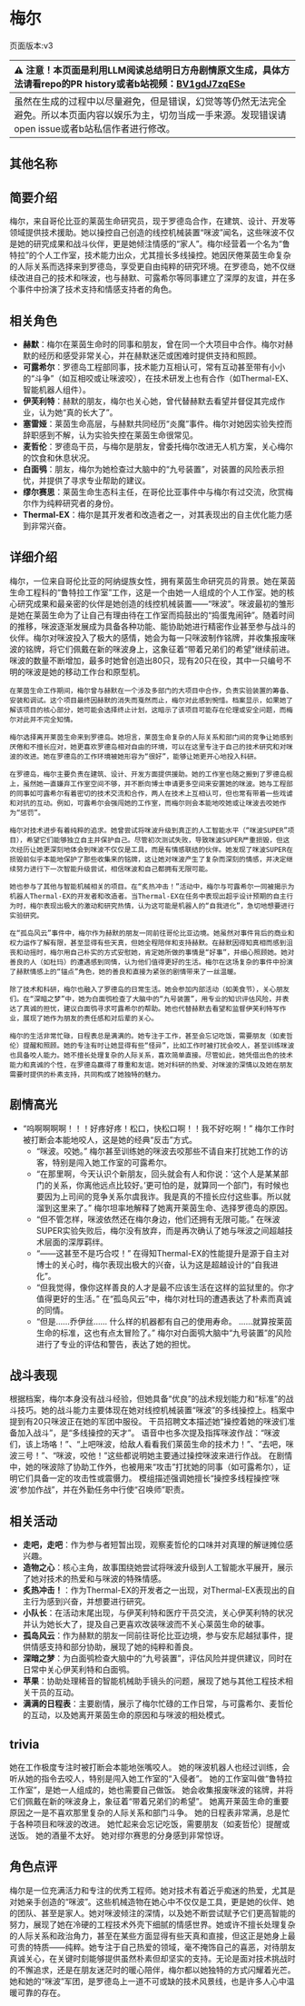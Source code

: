 # 梅尔
页面版本:v3
 

| :warning: 注意！本页面是利用LLM阅读总结明日方舟剧情原文生成，具体方法请看repo的PR history或者b站视频：[BV1gdJ7zqESe](https://www.bilibili.com/video/BV1gdJ7zqESe/)         |
|:----------------------------|
| 虽然在生成的过程中以尽量避免，但是错误，幻觉等等仍然无法完全避免。所以本页面内容以娱乐为主，切勿当成一手来源。发现错误请open issue或者b站私信作者进行修改。|



## 其他名称

## 简要介绍
梅尔，来自哥伦比亚的莱茵生命研究员，现于罗德岛合作，在建筑、设计、开发等领域提供技术援助。她以操控自己创造的线控机械装置“咪波”闻名，这些咪波不仅是她的研究成果和战斗伙伴，更是她倾注情感的“家人”。梅尔经营着一个名为“鲁特拉”的个人工作室，技术能力出众，尤其擅长多线操控。她因厌倦莱茵生命复杂的人际关系而选择来到罗德岛，享受更自由纯粹的研究环境。在罗德岛，她不仅继续改进自己的技术和咪波，也与赫默、可露希尔等同事建立了深厚的友谊，并在多个事件中扮演了技术支持和情感支持者的角色。
## 相关角色
-   **赫默**：梅尔在莱茵生命时的同事和朋友，曾在同一个大项目中合作。梅尔对赫默的经历和感受非常关心，并在赫默迷茫或困难时提供支持和照顾。
-   **可露希尔**：罗德岛工程部同事，技术能力互相认可，常有互动甚至带有小小的“斗争”（如互相咬或让咪波咬），在技术研发上也有合作（如Thermal-EX、智能机器人组件）。
-   **伊芙利特**：赫默的朋友，梅尔也关心她，曾代替赫默去看望并督促其完成作业，认为她“真的长大了”。
-   **塞雷娅**：莱茵生命高层，与赫默共同经历“炎魔”事件。梅尔对她因实验失控而辞职感到不解，认为实验失控在莱茵生命很常见。
-   **麦哲伦**：罗德岛干员，与梅尔是朋友，曾委托梅尔改进无人机方案，关心梅尔的饮食和休息状况。
-   **白面鸮**：朋友，梅尔为她检查过大脑中的“九号装置”，对装置的风险表示担忧，并提供了寻求专业帮助的建议。
-   **缪尔赛思**：莱茵生命生态科主任，在哥伦比亚事件中与梅尔有过交流，欣赏梅尔作为纯粹研究者的身份。
-   **Thermal-EX**：梅尔是其开发者和改造者之一，对其表现出的自主优化能力感到非常兴奋。
## 详细介绍
梅尔，一位来自哥伦比亚的阿纳缇族女性，拥有莱茵生命研究员的背景。她在莱茵生命工程科的“鲁特拉工作室”工作，这是一个由她一人组成的个人工作室。她的核心研究成果和最亲密的伙伴是她创造的线控机械装置——“咪波”。咪波最初的雏形是她在莱茵生命为了让自己有理由待在工作室而捣鼓出的“捣蛋鬼闹钟”。随着时间的推移，咪波逐渐发展成为具备各种功能、能协助她进行精密作业甚至参与战斗的伙伴。梅尔对咪波投入了极大的感情，她会为每一只咪波制作铭牌，并收集报废咪波的铭牌，将它们佩戴在新的咪波身上，这象征着“带着兄弟们的希望”继续前进。咪波的数量不断增加，最多时她曾创造出80只，现有20只在役，其中一只编号不明的咪波是她的移动工作台和原型机。

    在莱茵生命工作期间，梅尔曾与赫默在一个涉及多部门的大项目中合作，负责实验装置的筹备、安装和调试。这个项目最终因赫默的消失而戛然而止，梅尔对此感到惋惜。档案显示，如果她了解该项目的核心部分，她可能会选择终止计划，这暗示了该项目可能存在伦理或安全问题，而梅尔对此并不完全知情。

    梅尔选择离开莱茵生命来到罗德岛。她坦言，莱茵生命复杂的人际关系和部门间的竞争让她感到厌倦和不擅长应对，她更喜欢罗德岛相对自由的环境，可以在这里专注于自己的技术研究和对咪波的改进。她在罗德岛的工作环境被她形容为“很好”，能够让她更开心地投入科研。

    在罗德岛，梅尔主要负责在建筑、设计、开发方面提供援助。她的工作室也随之搬到了罗德岛舰上，虽然她一直嫌弃工作室空间不够，并不断向博士申请更多空间来安置她的咪波。她与工程部的同事如可露希尔有着密切的技术交流和合作，两人在技术上互相认可，但也常有带着一些戏谑和对抗的互动。例如，可露希尔会强闯她的工作室，而梅尔则会本能地咬她或让咪波去咬她作为“惩罚”。

    梅尔对技术进步有着纯粹的追求。她曾尝试将咪波升级到真正的人工智能水平（“咪波SUPER”项目），希望它们能够独立自主并保护自己。尽管初次测试失败，导致咪波SUPER严重损毁，但这次经历让她更深刻地体会到咪波不仅仅是工具，而是有情感联结的伙伴。她发现了咪波SUPER在损毁前似乎本能地保护了那些收集来的铭牌，这让她对咪波产生了复杂而深刻的情感，并决定继续努力进行下一次智能升级尝试，相信咪波和自己都拥有无限可能。

    她也参与了其他与智能机械相关的项目。在“炙热冲击！”活动中，梅尔与可露希尔一同被揭示为机器人Thermal-EX的开发者和改造者。当Thermal-EX在任务中表现出超乎设计预期的自主行为时，梅尔表现出极大的激动和研究热情，认为这可能是机器人的“自我进化”，急切地想要进行实验研究。

    在“孤岛风云”事件中，梅尔作为赫默的朋友一同前往哥伦比亚边境。她虽然对事件背后的商业和权力运作了解有限，甚至显得有些天真，但她全程陪伴和支持赫默。在赫默因得知真相而感到沮丧和动摇时，梅尔用自己朴实的方式安慰她，肯定她所做的事情是“好事”，并细心照顾她。她对善良的人（如杜玛）的遭遇感到同情，认为他们值得更好的生活。梅尔在这场复杂的事件中扮演了赫默情感上的“锚点”角色，她的善良和直接为紧张的剧情带来了一丝温暖。

    除了技术和科研，梅尔也融入了罗德岛的日常生活。她会参加内部活动（如美食节），关心朋友们。在“深暗之梦”中，她为白面鸮检查了大脑中的“九号装置”，用专业的知识评估风险，并表达了真诚的担忧，建议白面鸮寻求可露希尔的帮助。她也代替赫默去看望和监督伊芙利特写作业，展现了她作为朋友的责任感和对后辈的关心。

    梅尔的生活非常忙碌，日程表总是满满的。她专注于工作，甚至会忘记吃饭，需要朋友（如麦哲伦）提醒和照顾。她的专注有时让她显得有些“怪异”，比如工作时被打扰会咬人，甚至训练咪波也具备咬人能力。她不擅长处理复杂的人际关系，喜欢简单直接。尽管如此，她凭借出色的技术能力和真诚的个性，在罗德岛赢得了尊重和友谊。她对科研的热爱、对咪波的深情以及她在朋友需要时提供的朴素支持，共同构成了她独特的魅力。
## 剧情高光
*   “呜啊啊啊啊！！！好疼好疼！松口，快松口啊！！我不好吃啊！” 梅尔工作时被打断会本能地咬人，这是她的经典“反击”方式。
    *   “咪波。咬她。” 梅尔甚至训练她的咪波去咬那些不请自来打扰她工作的访客，特别是闯入她工作室的可露希尔。
    *   “在那里啊，今天认识个新朋友，回头就会有人和你说：‘这个人是某某部门的关系，你离他远点比较好。’更可怕的是，就算同一个部门，有时候也要因为上司间的竞争关系尔虞我诈。我是真的不擅长应付这些事。所以就溜到这里来了。” 梅尔坦率地解释了她离开莱茵生命、选择罗德岛的原因。
    *   “但不管怎样，咪波依然还在梅尔身边，他们还拥有无限可能。” 在咪波SUPER实验失败后，梅尔没有放弃，而是再次确认了她与咪波之间超越技术层面的深厚羁绊。
    *   “——这甚至不是巧合哎！” 在得知Thermal-EX的性能提升是源于自主对博士的关心时，梅尔表现出极大的兴奋，认为这是超越设计的“自我进化”。
    *   “但我觉得，像你这样善良的人才是最不应该生活在这样的监狱里的。你才值得更好的生活。” 在“孤岛风云”中，梅尔对杜玛的遭遇表达了朴素而真诚的同情。
    *   “但是......乔伊丝...... 什么样的机器都有自己的使用寿命。 ......就算按莱茵生命的标准，这也有点太冒险了。” 梅尔对白面鸮大脑中“九号装置”的风险进行了专业的评估和警告，表达了她的担忧。
## 战斗表现
根据档案，梅尔本身没有战斗经验，但她具备“优良”的战术规划能力和“标准”的战斗技巧。她的战斗能力主要体现在她对线控机械装置“咪波”的多线操控上。档案中提到有20只咪波正在她的军团中服役。
    干员招聘文本描述她“操控着她的咪波们准备加入战斗”，是“多线操控的天才”。
    语音中也多次提及指挥咪波作战：“咪波们，该上场咯！”、“上吧咪波，给敌人看看我们莱茵生命的技术力！”、“去吧，咪波三号！”、“咪波，咬他！”这些都说明她主要通过操控咪波来进行作战。
    在剧情中，她的咪波除了协助工作外，也被用来“攻击”打扰她的同事（如可露希尔），证明它们具备一定的攻击性或震慑力。
    模组描述强调她擅长“操控多线程操控‘咪波’参加作战”，并在外勤任务中行使“召唤师”职责。
## 相关活动
-   **走吧，走吧**：作为参与者短暂出现，观察麦哲伦的口味并对真理的解谜摊位感兴趣。
-   **造物之心**：核心主角，故事围绕她尝试将咪波升级到人工智能水平展开，展示了她对技术的热爱和与咪波的特殊情感。
-   **炙热冲击！**：作为Thermal-EX的开发者之一出现，对Thermal-EX表现出的自主行为感到兴奋，并想要进行研究。
-   **小队长**：在活动末尾出现，与伊芙利特和医疗干员交流，关心伊芙利特的状况并认为她长大了，提及自己更喜欢改装咪波而不关心莱茵生命的破事。
-   **孤岛风云**：作为赫默的朋友一同前往哥伦比亚边境，参与安东尼越狱事件，提供情感支持和部分协助，展现了她的纯粹和善良。
-   **深暗之梦**：为白面鸮检查大脑中的“九号装置”，评估风险并提供建议，同时在日常中关心伊芙利特和白面鸮。
-   **苹果**：协助处理稀音的智能机械助手镜头的问题，展现了她与其他工程技术相关干员的互动。
-   **满满的日程表**：主要剧情，展示了梅尔忙碌的工作日常，与可露希尔、麦哲伦的互动，以及她离开莱茵生命的原因和与咪波的相处模式。
## trivia
她在工作极度专注时被打断会本能地张嘴咬人。
    她的咪波机器人也经过训练，会听从她的指令去咬人，特别是闯入她工作室的“入侵者”。
    她的工作室叫做“鲁特拉工作室”，是她一人组成的，她也需要自己做饭。
    她会收集报废咪波的铭牌，并将它们佩戴在新的咪波身上，象征着“带着兄弟们的希望”。
    她离开莱茵生命的重要原因之一是不喜欢那里复杂的人际关系和部门斗争。
    她的日程表非常满，总是忙于各种项目和咪波的改进。
    她忙起来会忘记吃饭，需要朋友（如麦哲伦）提醒或送饭。
    她的酒量不太好。
    她对缪尔赛思的分身感到非常惊讶。
## 角色点评
梅尔是一位充满活力和专注的优秀工程师。她对技术有着近乎痴迷的热爱，尤其是对她亲手创造的“咪波”。这些机械造物在她心中不仅仅是工具，更是她的伙伴、她的团队、甚至是家人。她对咪波倾注的深情，以及她不断尝试赋予它们更高智能的努力，展现了她在冷硬的工程技术外壳下细腻的情感世界。她或许不擅长处理复杂的人际关系和政治角力，甚至在某些方面显得有些天真和直接，但这正是她身上最可贵的特质——纯粹。她专注于自己热爱的领域，毫不掩饰自己的喜恶，对待朋友真诚关心，在关键时刻能够提供虽然朴素但却坚实的支持。无论是面对技术挑战时的不懈追求，还是在朋友迷茫时的暖心陪伴，梅尔都以她独特的方式闪耀着光芒。她和她的“咪波”军团，是罗德岛上一道不可或缺的技术风景线，也是许多人心中温暖可靠的存在。